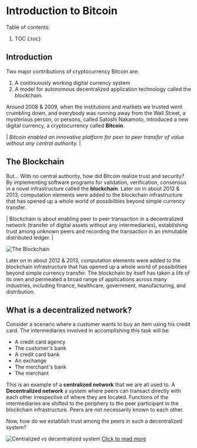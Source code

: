 # Introduction to Bitcoin
Table of contents:

1. TOC
{:toc}

## Introduction

Two major contributions of cryptocurrency Bitcoin are:
  1. A continuously working digital currency system
  2. A model for autonomous decentralized application technology called the blockchain.

Around 2008 & 2009, when the institutions and markets we trusted went crumbling down, and everybody was running away from the Wall Street, a mysterious person, or persons, called Satoshi Nakamoto, introduced a new digital currency, a cryptocurrency called **Bitcoin**. 

| *Bitcoin enabled an innovative platform for peer to peer transfer of value without any central authority.* |

## The Blockchain

But... With no central authority, how did Bitcoin realize trust and security? By implementing software programs for validation, verification, consensus in a novel infrastructure called the **blockchain**. 
Later on in about 2012 & 2013, computation elements were added to the blockchain infrastructure that has opened up a whole world of possibilities beyond simple currency transfer.

| Blockchain is about enabling peer to peer transaction in a decentralized network (transfer of digital assets without any intermediaries), establishing trust among unknown peers and recording the transaction in an immutable distributed ledger. |

![](/My-Blockchain-Book/images/Intro-Blockchain.jpg "The Blockchain")

Later on in about 2012 & 2013, computation elements were added to the blockchain infrastructure that has opened up a whole world of possibilities beyond simple currency transfer. The blockchain by itself has taken a life of its own and permeated a broad range of applications across many industries, including finance, healthcare, government, manufacturing, and distribution. 


## What is a decentralized network?

Consider a scenario where a customer wants to buy an item using his credit card. The intermediaries involved in accomplishing this task will be: 
- A credit card agency
- The customer's bank
- A credit card bank
- An exchange
- The merchant's bank
- The merchant

This is an example of a **centralized network** that we are all used to.
A **Decentralized network** a system where peers can transact directly with each other irrespective of where they are located. Functions of the intermediaries are shifted to the periphery to the peer participant in the blockchain infrastructure. Peers are not necessarily known to each other. 

Now, how do we establish trust among the peers in such a decentralized system?

![](/My-Blockchain-Book/images/Centralized-Decentralized.png "Centralized vs decentralized system")
[Click to read more](https://medium.com/hackernoon/centralization-vs-decentralization-the-best-and-worst-of-both-worlds-7bfdd628ad09)
